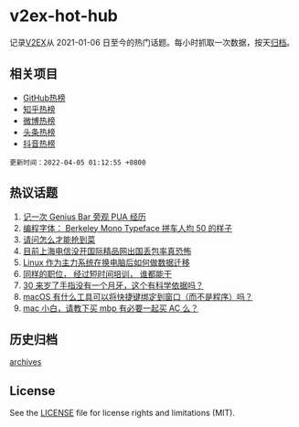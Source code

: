 # v2ex-hot-hub

 记录[V2EX](https://www.v2ex.com/)从 2021-01-06 日至今的热门话题。每小时抓取一次数据，按天[归档](archives)。
 
 ## 相关项目

- [GitHub热榜](https://github.com/snaildev/github-hot-hub)
- [知乎热榜](https://github.com/snaildev/zhihu-hot-hub)
- [微博热榜](https://github.com/snaildev/weibo-hot-hub)
- [头条热榜](https://github.com/snaildev/toutiao-hot-hub)
- [抖音热榜](https://github.com/snaildev/douyin-hot-hub)


 `更新时间：2022-04-05 01:12:55 +0800`

## 热议话题

1. [记一次 Genius Bar 旁观 PUA 经历](https://www.v2ex.com/t/844837)
1. [编程字体： Berkeley Mono Typeface 拼车人均 50 的样子](https://www.v2ex.com/t/844846)
1. [请问怎么才能抢到菜](https://www.v2ex.com/t/844826)
1. [目前上海电信没开国际精品网出国丢包率真恐怖](https://www.v2ex.com/t/844883)
1. [Linux 作为主力系统在换电脑后如何做数据迁移](https://www.v2ex.com/t/844825)
1. [同样的职位， 经过短时间培训， 谁都能干](https://www.v2ex.com/t/844852)
1. [30 来岁了手指没有一个月牙，这个有科学依据吗？](https://www.v2ex.com/t/844856)
1. [macOS 有什么工具可以将快捷键绑定到窗口（而不是程序）吗？](https://www.v2ex.com/t/844853)
1. [mac 小白，请教下买 mbp 有必要一起买 AC 么？](https://www.v2ex.com/t/844884)

## 历史归档

[archives](archives)

## License

See the [LICENSE](LICENSE) file for license rights and limitations (MIT).
